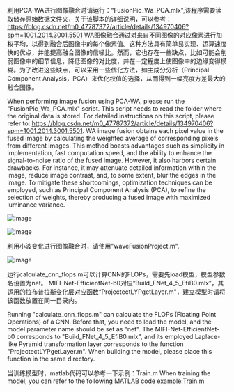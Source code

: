 
利用PCA-WA进行图像融合时请运行：“FusionPic_Wa_PCA.mlx",该程序需要读取储存原始数据文件夹，关于该脚本的详细说明，可以参考：https://blog.csdn.net/m0_47787372/article/details/134970406?spm=1001.2014.3001.5501
WA图像融合通过对来自不同图像的对应像素进行加权平均，以得到融合后图像中的每个像素值。这种方法具有简单易实现、运算速度快的优点，并能提高融合图像的信噪比。然而，它也存在一些缺点，比如可能会削弱图像中的细节信息，降低图像的对比度，并在一定程度上使图像中的边缘变得模糊。为了改进这些缺点，可以采用一些优化方法，如主成分分析（Principal Component Analysis，PCA）来优化权值的选择，从而得到一幅亮度方差最大的融合图像。

When performing image fusion using PCA-WA, please run the "FusionPic_Wa_PCA.mlx" script. This script needs to read the folder where the original data is stored. For detailed instructions on this script, please refer to: https://blog.csdn.net/m0_47787372/article/details/134970406?spm=1001.2014.3001.5501.
WA image fusion obtains each pixel value in the fused image by calculating the weighted average of corresponding pixels from different images. This method boasts advantages such as simplicity in implementation, fast computation speed, and the ability to enhance the signal-to-noise ratio of the fused image. However, it also harbors certain drawbacks. For instance, it may attenuate detailed information within the image, reduce image contrast, and, to some extent, blur the edges in the image. To mitigate these shortcomings, optimization techniques can be employed, such as Principal Component Analysis (PCA), to refine the selection of weights, thereby producing a fused image with maximized luminance variance.

![image](https://github.com/user-attachments/assets/603f81ce-607e-4d39-b3db-2d2be41b0c40)

![image](https://github.com/user-attachments/assets/9344022f-5b2b-4ff2-9a58-b38a62ebffd8)

利用小波变化进行图像融合时，请使用"waveFusionProject.m".

![image](https://github.com/user-attachments/assets/ffa58902-0c2e-49b2-a465-ba446a64afc4)


运行calculate_cnn_flops.m可以计算CNN的FLOPs，需要先load模型，模型参数名设置为net。
MIFI-Net-EfficientNet-b0对应“Build_FNet_4_5_EfiB0.mlx”，其运用的拉布普拉斯变化层对应函数“ProjectectLYPgetLayer.m"，建立模型时请将该函数放置在同一目录内。

Running "calculate_cnn_flops.m" can calculate the FLOPs (Floating Point Operations) of a CNN. Before that, you need to load the model, and the model parameter name should be set as "net". The MIFI-Net-EfficientNet-b0 corresponds to "Build_FNet_4_5_EfiB0.mlx", and its employed Laplace-like Pyramid transformation layer corresponds to the function "ProjectectLYPgetLayer.m". When building the model, please place this function in the same directory.


当训练模型时，matlab代码可以参考一下示例：Train.m
When training the model, you can refer to the following MATLAB code example:Train.m

